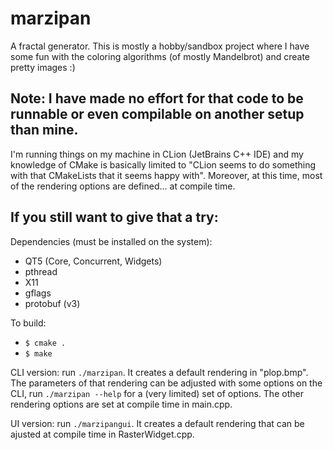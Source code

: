 # marzipan
A fractal generator. This is mostly a hobby/sandbox project where I have some fun with the coloring algorithms (of mostly Mandelbrot) and create pretty images :)

## Note: I have made no effort for that code to be runnable or even compilable on another setup than mine.

I'm running things on my machine in CLion (JetBrains C++ IDE) and my knowledge of CMake is basically limited to "CLion seems to do something with that CMakeLists that it seems happy with". Moreover, at this time, most of the rendering options are defined... at compile time.

## If you still want to give that a try:

Dependencies (must be installed on the system):
* QT5 (Core, Concurrent, Widgets)
* pthread
* X11
* gflags
* protobuf (v3)

To build:

* `$ cmake .`
* `$ make`

CLI version: run `./marzipan`. It creates a default rendering in "plop.bmp". The parameters of that rendering can be adjusted with some options on the CLI, run `./marzipan --help` for a (very limited) set of options. The other rendering options are set at compile time in main.cpp.

UI version: run `./marzipangui`. It creates a default rendering that can be ajusted at compile time in RasterWidget.cpp.
